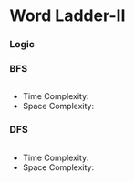 # Word Ladder-II


### Logic

### BFS
```
```
- Time Complexity:
- Space Complexity:

### DFS
```
```
- Time Complexity: 
- Space Complexity: 